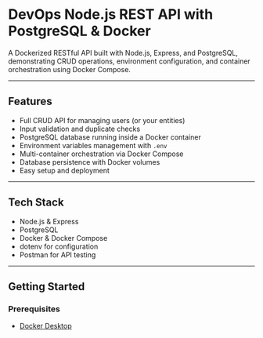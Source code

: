 # DevOps Node.js REST API with PostgreSQL & Docker

A Dockerized RESTful API built with Node.js, Express, and PostgreSQL, demonstrating CRUD operations, environment configuration, and container orchestration using Docker Compose.

---

## Features

- Full CRUD API for managing users (or your entities)
- Input validation and duplicate checks
- PostgreSQL database running inside a Docker container
- Environment variables management with `.env`
- Multi-container orchestration via Docker Compose
- Database persistence with Docker volumes
- Easy setup and deployment

---

## Tech Stack

- Node.js & Express  
- PostgreSQL  
- Docker & Docker Compose  
- dotenv for configuration  
- Postman for API testing

---

## Getting Started

### Prerequisites

- [Docker Desktop](https)
